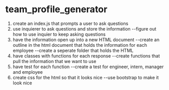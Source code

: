 # team_profile_generator


1. create an index.js that prompts a user to ask questions
2. use inquierer to ask questions and store the information
    --figure out how to use inquier to keep asking questions
3. have the information open up into a new HTML document
    --create an outline in the html document that holds the information for each employee
    --create a seperate folder that holds the HTML
4. have classes with functions for each response
    --create functions that pull the information that we want to use
5. have test for each function
    --create a test for engineer, intern, manager and employee
6. create css for the html so that it looks nice
    --use bootstrap to make it look nice